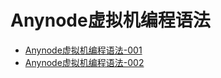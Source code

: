 # Anynode虚拟机编程语法
- [Anynode虚拟机编程语法-001](http://note.youdao.com/noteshare?id=d20eea16575057aeac9d21fb25083377&sub=85BD123B4B2C4C3B823219E5E6E615D0)
- [Anynode虚拟机编程语法-002](http://note.youdao.com/noteshare?id=a7b565b80440888abdac51fd5c6ae92b&sub=4ABD28DAFC844E118FED9256D0616398)